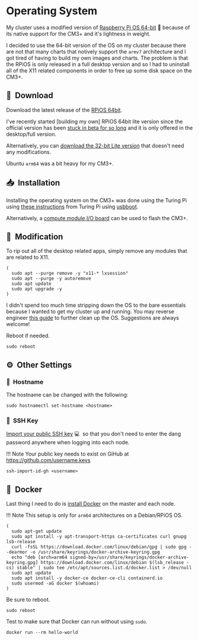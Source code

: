 # Operating System

My cluster uses a modified version of [Raspberry Pi OS 64-bit][RPiOS]
:strawberry: because of its native support for the CM3+ and it's
lightness in weight.

I decided to use the 64-bit version of the OS on my cluster because there are
not that many charts that notively support the `armv7` architecture and I
got tired of having to build my own images and charts. The problem is that
the RPiOS is only released in a full desktop version and so I had to
uninstall all of the X11 related components in order to free up some
disk space on the CM3+.

## :floppy_disk:&nbsp;  Download

Download the latest release of the [RPiOS 64bit][RPiOS].

I've recently started [building my own] RPiOS 64bit lite version since the
official version has been [stuck in beta for so long][beta] and it is only
offered in the desktop/full version.

Alternatively, you can [download the 32-bit Lite version][32bit] that doesn't
need any modifications.

Ubuntu `arm64` was a bit heavy for my CM3+.

## :inbox_tray:&nbsp; Installation

Installing the operating system on the CM3+ was done using the Turing Pi
using [these instructions][these] from Turing Pi using [usbboot].

Alternatively, a [compute module I/O board][1] can be used to flash the CM3+.

## :wrench:&nbsp; Modification

To rip out all of the desktop related apps, simply remove any modules that are
related to X11.

```shell
(
  sudo apt --purge remove -y "x11-* lxsession"
  sudo apt --purge -y autoremove
  sudo apt update
  sudo apt upgrade -y
)
```

I didn't spend too much time stripping down the OS to the bare essentials
because I wanted to get my cluster up and running. You may reverse
engineer [this guide] to further clean up the OS. Suggestions are always
welcome!

Reboot if needed.

```shell
sudo reboot
```

## :gear:&nbsp; Other Settings

### :abcd:&nbsp; Hostname

The hostname can be changed with the following:

```shell
sudo hostnamectl set-hostname <hostname>
```

### :key:&nbsp; SSH Key

[Import your public SSH key][ssh] :computer:&nbsp; so that you don't need to enter the dang
password anywhere when logging into each node.

!!! Note
    Your public key needs to exist on GiHub at https://github.com/username.keys

```shell
ssh-import-id-gh <username>
```

## :whale2:&nbsp; Docker

Last thing I need to do is [install Docker][docker] on the master and each node.

!!! Note
    This setup is only for `arm64` architectures on a Debian/RPiOS OS.

```shell
(
  sudo apt-get update
  sudo apt install -y apt-transport-https ca-certificates curl gnupg lsb-release
  curl -fsSL https://download.docker.com/linux/debian/gpg | sudo gpg --dearmor -o /usr/share/keyrings/docker-archive-keyring.gpg
  echo "deb [arch=arm64 signed-by=/usr/share/keyrings/docker-archive-keyring.gpg] https://download.docker.com/linux/debian $(lsb_release -cs) stable" | sudo tee /etc/apt/sources.list.d/docker.list > /dev/null
  sudo apt update
  sudo apt install -y docker-ce docker-ce-cli containerd.io
  sudo usermod -aG docker $(whoami)
)
```

Be sure to reboot.

```shell
sudo reboot
```

Test to make sure that Docker can run without using `sudo`.

```shell
docker run --rm hello-world
```

[32bit]: https://www.raspberrypi.org/software/operating-systems/
[RPiOS]: https://downloads.raspberrypi.org/raspios_arm64/images/
[these]: https://docs.turingpi.com/get-started/flashing-compute-modules
[usbboot]: https://github.com/raspberrypi/usbboot
[1]: https://www.amazon.com/Compute-Module-Board-PoE-Development/dp/B08BLC1DVD/
[this guide]: https://www.raspberrypi.org/forums/viewtopic.php?t=133691
[ssh]: https://docs.github.com/en/github/authenticating-to-github/adding-a-new-ssh-key-to-your-github-account
[docker]: https://docs.docker.com/engine/install/debian/#install-using-the-repository
[beta]: https://www.raspberrypi.org/forums/viewtopic.php?f=117&t=275370
[build my own]: https://github.com/nicholaswilde/pi-gen/releases
